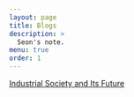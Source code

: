 ```yaml
---
layout: page
title: Blogs
description: >
  Seon's note.
menu: true
order: 1
---
```


[Industrial Society and Its Future](/seon/2022-01-06-Industrial-Society-and-Its-Future)

